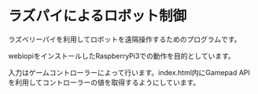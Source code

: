 # ラズパイによるロボット制御

ラズベリーパイを利用してロボットを遠隔操作するためのプログラムです。

webiopiをインストールしたRaspberryPi3での動作を目的としています。

入力はゲームコントローラーによって行います。index.html内にGamepad APIを利用してコントローラーの値を取得するようにしています。


